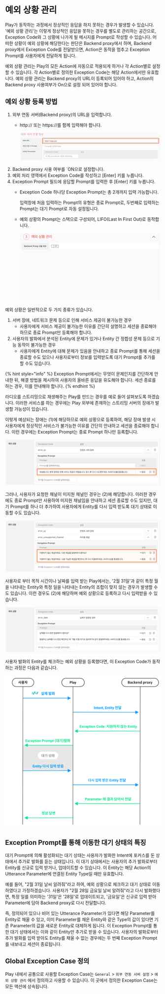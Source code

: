 # 예외 상황 관리

Play가 동작하는 과정에서 정상적인 응답을 하지 못하는 경우가 발생할 수 있습니다. '예외 상황 관리'는 이렇게 정상적인 응답을 못하는 경우를 별도로 관리하는 공간으로, Exception Code와 그 상황에 나가게 될 메시지를 Prompt로 작성할 수 있습니다. 어떠한 상황이 예외 상황에 해당한다는 판단은 Backend proxy에서 하며, Backend proxy에서 Exception Code를 전달받으면, Action은 동작을 멈추고 Exception Prompt를 사용자에게 전달하게 됩니다.

예외 상황 관리는 Play의 모든 Action에 자동으로 적용되게 하거나 각 Action별로 설정할 수 있습니다. 각 Action별로 정의한 Exception Code는 해당 Action에서만 유효합니다. 예외 상황 관리는 Backend proxy의 URL이 등록되어 있어야 하고, Action의 Backend proxy 사용여부가 On으로 설정 되어 있어야 합니다.

## 예외 상황 등록 방법

1. 외부 연동 서버(Backend proxy)의 URL을 입력합니다.
   *   http:// 또는 https://를 함께 입력해야 합니다.

       ![](../../../.gitbook/assets/manage-exceptions-01.png)
2. Backend proxy 사용 여부를 \`ON으로 설정합니다.
3. 예외 처리 영역에서 Exception Code를 작성하고 \[Enter] 키를 누릅니다.
4. Exception Prompt 필드에 응답할 Prompt를 입력한 후 \[Enter] 키를 누릅니다.
   *   Exception Code 하나당 Exception Prompt는 총 2개까지 입력 가능합니다.

       입력창에 처음 입력하는 Prompt의 유형은 종료 Prompt로, 두번째로 입력하는 Prompt는 대기 Prompt로 자동 설정됩니다.
   *   예외 상황의 Prompt는 스택으로 구성되어, LIFO(Last In First Out)로 동작합니다.

       ![](../../../.gitbook/assets/manage-exceptions-02.gif)

예외 상황은 일반적으로 두 가지 종류가 있습니다.

1. 서버 장애, 네트워크 문제 등으로 인해 서비스 제공이 불가능한 경우
   * 사용자에게 서비스 제공이 불가능한 이유를 간단히 설명하고 세션을 종료해야 하므로 종료 Prompt만 등록해야 합니다.
2. 사용자의 발화에서 분석된 Entity에 문제가 있거나 Entity 간 정합성 문제 등으로 기능 동작이 불가능한 경우
   * 사용자에게 Entity에 대해 문제가 있음을 안내하고 종료 Prompt를 통해 세션을 종료할 수도 있으나 사용자로부터 정보를 입력받도록 대기 Prompt를 추가를 할 수도 있습니다.

{% hint style="info" %}
Exception Prompt에서는 무엇이 문제인지를 간단하게 안내한 뒤, 해결 방법을 제시하여 사용자의 올바른 응답을 유도해야 합니다. 세션 종료를 하는 경우, 이를 안내해야 합니다.
{% endhint %}

라디오를 스트리밍으로 재생해주는 Play를 만드는 경우를 예로 들어 살펴보도록 하겠습니다. 이러한 서비스를 하는 경우에는 Play 외부에 존재하는 스트리밍 서버의 장애가 발생할 가능성이 있습니다.

이렇게 예상되는 장애는 (1)에 해당하므로 예외 상황으로 등록하여, 해당 장애 발생 시 사용자에게 정상적인 서비스가 불가능한 이유를 간단히 안내하고 세션을 종료해야 합니다. 이런 경우에는 Exception Prompt는 종료 Prompt 하나만 등록합니다.

![](../../../.gitbook/assets/manage-exceptions-03.png)

그러나, 사용자가 요청한 채널이 미지원 채널인 경우는 (2)에 해당합니다. 이러한 경우에도 종료 Prompt만 사용하여 미지원 채널임을 안내하고 세션 종료할 수도 있지만, 대기 Prompt를 하나 더 추가하여 사용자에게 Entity를 다시 입력 받도록 대기 상태로 이동할 수도 있습니다.

![](../../../.gitbook/assets/manage-exceptions-04.png)

사용자로 부터 목적 시간이나 날짜를 입력 받는 Play에서는, '2월 31일'과 같이 특정 월을 나타내는 Entity와 특정 일을 나타내는 Entity의 조합이 맞지 않는 경우가 발생할 수도 있습니다. 이런 경우도 (2)에 해당하며 예외 상황으로 등록하고 다시 입력받을 수 있습니다.

![](../../../.gitbook/assets/manage-exceptions-05.png)

사용자 발화의 Entity를 체크하는 예외 상황을 등록했다면, 이 Exception Code가 동작하는 과정은 다음과 같습니다.

![](../../../.gitbook/assets/manage-exceptions-06.png)

## Exception Prompt를 통해 이동한 대기 상태의 특징

대기 Prompt에 의해 활성화되는 대기 상태는 사용자가 발화한 Intent에 포커스를 둔 상태에서 추가로 발화를 듣는 상태입니다. 이 대기 상태에서는 사용자의 추가 발화로부터 Entity를 신규로 입력 받거나, 업데이트할 수 있습니다. 이 Entity는 해당 Action의 Utterance Parameter에 연결된 Entity Type일 때만 유효합니다.

예를 들어, "2월 31일 날씨 알려줘"라고 하여, 예외 상황으로 체크하고 대기 상태로 이동하였다고 가정하겠습니다. 사용자가 "2월 28일 금요일 날씨 알려줘"라고 다시 발화했다면, 특정 일를 의미하는 '31일'은 '28일'로 업데이트되고, '금요일'은 신규로 입력 받아 Parameter에 담아 Backend proxy로 다시 전달합니다.

즉, 정의되어 있으나 비어 있는 Utterance Parameter가 있다면 해당 Parameter를 Entity로 채울 수 있고, 이미 Parameter를 채운 Entity와 같은 Type의 값이 있다면 기존 Parameter의 값을 새로운 Entity로 대체하게 됩니다. 이 Exception Prompt를 통한 대기 상태에서는 이와 같이 Entity만 추가로 받을 수 있습니다. 사용자의 발화로부터 추가 발화를 입력 받아도 Entity를 채울 수 없는 경우에는 두 번째 Exception Prompt를 내보내고 세션이 종료됩니다.

## Global Exception Case 정의 <a href="global-exception-case" id="global-exception-case"></a>

Play 내에서 공통으로 사용할 Exception Case는 `General` > `외부 연동 서버 설정` > `예외 상황 관리` 에서 정의하고 사용할 수 있습니다. 이 곳에서 정의한 Exception Case는 모든 액션에 상속됩니다.
